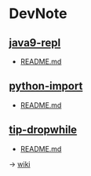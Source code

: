# DevNote

## [java9-repl](java9-repl)
+ [README.md](java9-repl/README.md)

## [python-import](python-import)
+ [README.md](python-import/README.md)

## [tip-dropwhile](tip-dropwhile)
+ [README.md](tip-dropwhile/README.md)

-> [wiki](https://github.com/suzuki-hoge/dev-note/wiki)